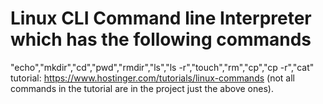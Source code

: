 # Linux CLI Command line Interpreter which has the following commands 
"echo","mkdir","cd","pwd","rmdir","ls","ls -r","touch","rm","cp","cp -r","cat"
tutorial: 
https://www.hostinger.com/tutorials/linux-commands (not all commands in the tutorial are in the project just the above ones).
